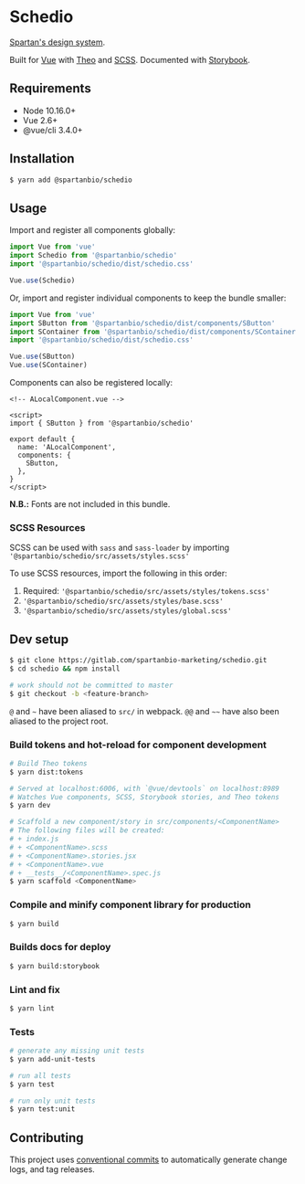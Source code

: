 # Schedio

[Spartan's design system](https://spartanbio-design.netlify.com).

Built for [Vue](https://vuejs.org) with [Theo](https://github.com/salesforce-ux/theo) and
[SCSS](https://sass-lang.com/). Documented with [Storybook](https://storybook.js.org).

## Requirements

- Node 10.16.0+
- Vue 2.6+
- @vue/cli 3.4.0+

## Installation

```bash
$ yarn add @spartanbio/schedio
```

## Usage

Import and register all components globally:

```js
import Vue from 'vue'
import Schedio from '@spartanbio/schedio'
import '@spartanbio/schedio/dist/schedio.css'

Vue.use(Schedio)
```

Or, import and register individual components to keep the bundle smaller:

```js
import Vue from 'vue'
import SButton from '@spartanbio/schedio/dist/components/SButton'
import SContainer from '@spartanbio/schedio/dist/components/SContainer'
import '@spartanbio/schedio/dist/schedio.css'

Vue.use(SButton)
Vue.use(SContainer)
```

Components can also be registered locally:

```vue
<!-- ALocalComponent.vue -->

<script>
import { SButton } from '@spartanbio/schedio'

export default {
  name: 'ALocalComponent',
  components: {
    SButton,
  },
}
</script>
```

**N.B.:** Fonts are not included in this bundle.

### SCSS Resources

SCSS can be used with `sass` and `sass-loader` by importing
`'@spartanbio/schedio/src/assets/styles.scss'`

To use SCSS resources, import the following in this order:

1. Required: `'@spartanbio/schedio/src/assets/styles/tokens.scss'`
1. `'@spartanbio/schedio/src/assets/styles/base.scss'`
1. `'@spartanbio/schedio/src/assets/styles/global.scss'`

## Dev setup

```bash
$ git clone https://gitlab.com/spartanbio-marketing/schedio.git
$ cd schedio && npm install

# work should not be committed to master
$ git checkout -b <feature-branch>
```

`@` and `~` have been aliased to `src/` in webpack. `@@` and `~~` have also been aliased to the
project root.

### Build tokens and hot-reload for component development

```bash
# Build Theo tokens
$ yarn dist:tokens

# Served at localhost:6006, with `@vue/devtools` on localhost:8989
# Watches Vue components, SCSS, Storybook stories, and Theo tokens
$ yarn dev

# Scaffold a new component/story in src/components/<ComponentName>
# The following files will be created:
# + index.js
# + <ComponentName>.scss
# + <ComponentName>.stories.jsx
# + <ComponentName>.vue
# + __tests__/<ComponentName>.spec.js
$ yarn scaffold <ComponentName>
```

### Compile and minify component library for production

```bash
$ yarn build
```

### Builds docs for deploy

```bash
$ yarn build:storybook
```

### Lint and fix

```bash
$ yarn lint
```

### Tests

```bash
# generate any missing unit tests
$ yarn add-unit-tests

# run all tests
$ yarn test

# run only unit tests
$ yarn test:unit
```

## Contributing

This project uses [conventional commits](https://conventionalcommits.org/) to automatically generate
change logs, and tag releases.
